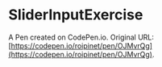 # SliderInputExercise

A Pen created on CodePen.io. Original URL: [https://codepen.io/roipinet/pen/OJMvrQg](https://codepen.io/roipinet/pen/OJMvrQg).


